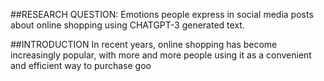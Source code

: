 ##RESEARCH QUESTION: Emotions people express in social media posts about online shopping using CHATGPT-3 generated text. 
 
##INTRODUCTION 
In recent years, online shopping has become increasingly popular, with more and more people using it as a convenient and efficient way to purchase goo
